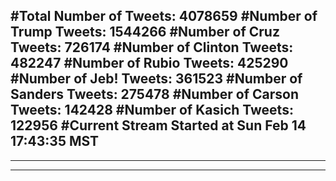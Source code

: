 #Total Number of Tweets: 4078659 
#Number of Trump Tweets: 1544266
#Number of Cruz Tweets: 726174
#Number of Clinton Tweets: 482247
#Number of Rubio Tweets: 425290
#Number of Jeb! Tweets: 361523
#Number of Sanders Tweets: 275478
#Number of Carson Tweets: 142428
#Number of Kasich Tweets: 122956
#Current Stream Started at Sun Feb 14 17:43:35 MST
---
---
---
